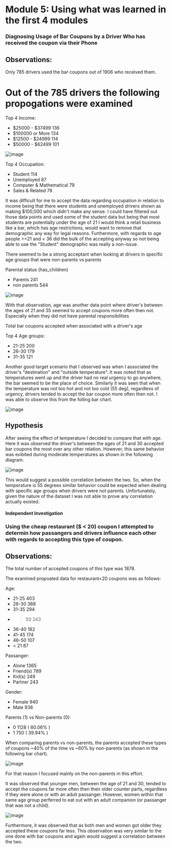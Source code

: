 # Module 5: Using what was learned in the first 4 modules

### Diagnosing Usage of Bar Coupons by a Driver Who has received the coupon via their Phone

## Observations:

Only 785 drivers used the bar coupons out of 1906 who received them.
# Out of the 785 drivers the following propogations were examined
Top 4 Income: 
- $25000 - $37499     136
- $100000 or More     134
- $12500 - $24999     114
- $50000 - $62499     101

![image](images/income_accepted_bar_coupons.png)


Top 4 Occupation:
- Student                       114
- Unemployed                    87
- Computer & Mathematical       79
- Sales & Related               78

It was difficult for me to accept the data regarding occupation in relation to income being that there were students and unemployed drivers shown as making $100,000 which didn't make any sense.  I could have filtered out those data points and used some of the student data but being that most students are potentially under the age of 21 I would think a retail business like a bar, which has age restrictions, would want to remove that demographic any way for legal reasons.  Furthermore, with regards to age people >=21 and < 36 did the bulk of the accepting anyway so not being able to use the "Student" demographic was really a non-issue.

There seemed to be a strong acceptant when looking at drivers in specific age groups that were non-parents vs parents

Parental status (has_children)
- Parents       241
- non parents   544 

![image](images/bar-coupon-all_ages-parental_status.png)


With that observation, age was another data point where driver's between the ages of 21 and 35 seemed to accept coupons more often then not.  Especially when they did not have parental responsibilities

Total bar coupons accepted when associated with a driver's age

Top 4 Age groups:
- 21-25    200
- 26-30    179
- 31-35    121

Another good target scenario that I observed was when I associated the driver's "destination" and "outside temperature".  It was noted that as temperatures went up and the driver had no real urgency to go anywhere, the bar seemed to be the place of choice.  Similarly it was seen that when the temperature was not too hot and not too cold (55 deg), regardless of urgency, drivers tended to accept the bar coupon more often then not.  I was able to observe this from the folling bar chart.

![image](images/temp_and_travel_waccepted_bar_coupons.png)


## Hypothesis

After seeing the effect of temperature I decided to compare that with age.  Here it was observed the driver's between the ages of 21 and 30 accepted bar coupons the most over any other relation.  However, this same behavior was exibited during moderate temperatures as shown in the following diagram.

![image](images/bar-coupon-all_ages-by_temp.png)

This would suggest a possible correlation between the two.  So, when the temperature is 55 degrees similar behavior could be expected when dealing with specific age groups when drivers were not parents.  Unfortunately, given the nature of the dataset I was not able to prove any correlation actually existed.


#### Independent Investigation

### Using the cheap restaurant ($ < 20) coupon I attempted to determin how passangers and drivers influence each other with regards to accepting this type of coupon.

## Observations:

The total number of accepted coupons of this type was 1878.

The examined propoated data for restaurant<20 coupons was as follows:

Age:
- 21-25    403
- 26-30    388
- 31-35    294
- > 50     243
- 36-40    182
- 41-45    174
- 46-50    107
- < 21      87

Passanger:
- Alone        1365
- Friend(s)     789
- Kid(s)        249
- Partner       243

Gender:
- Female    940
- Male      938

Parents (1) vs Non-parents (0):
- 0    1128  ( 60.06% )
- 1     750  ( 39.94% )

When comparing parents vs non-parents, the parents accepted these types of coupons ~40% of the time vs ~60% by non-parents (as shown in the following bar chart).

![image](images/accepted_rest_less20_coupons_for_parents_and_non_parents_by_age.png)

For that reason I focused mainly on the non-parents in this effort.

It was observed that younger men, between the age of 21 and 30, tended to accept the coupons far more often then their older counter parts, regardless if they were alone or with an adult passanger.  However, women within that same age group perferred to eat out with an adult companion (or passanger that was not a child).

![image](images/accepted_rest_less20_coupons_for_pass_w_non_parents_by_age.png)

Furthermore, it was observed that as both men and women got older they accepted these coupons far less.  This observation was very similar to the one done with bar coupons and again would suggest a correlation between the two.
